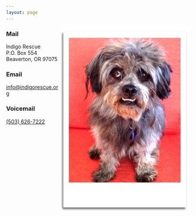 ```yaml
---
layout: page
---
```



<img align="right" height="500" src="/assets/images/contact1.jpg">

### Mail

Indigo Rescue  
P.O. Box 554  
Beaverton, OR 97075  

### Email
<a href="mailto:info@indigorescue.org">info@indigorescue.org</a>

### Voicemail

<a href="tel:(503) 626-7222">(503) 626-7222</a>

